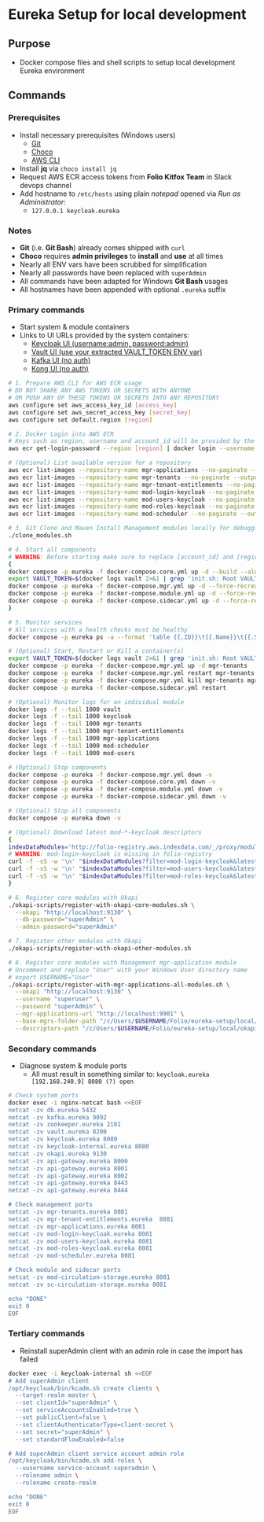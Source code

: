 # Eureka Setup for local development

## Purpose

- Docker compose files and shell scripts to setup local development Eureka environment

## Commands

### Prerequisites

- Install necessary prerequisites (Windows users)
  - [Git](<https://git-scm.com/>)
  - [Choco](<https://chocolatey.org/install>)
  - [AWS CLI](<https://docs.aws.amazon.com/cli/latest/userguide/getting-started-install.html>)
- Install **jq** via `choco install jq`
- Request AWS ECR access tokens from **Folio Kitfox Team** in Slack devops channel
- Add hostname to `/etc/hosts` using plain *notepad* opened via *Run as Administrator*:
  - `127.0.0.1 keycloak.eureka`
  
### Notes

- **Git** (i.e. **Git Bash**) already comes shipped with  `curl`
- **Choco** requires **admin privileges** to **install** and **use** at all times
- Nearly all ENV vars have been scrubbed for simplification
- Nearly all passwords have been replaced with `superAdmin`
- All commands have been adapted for Windows **Git Bash** usages
- All hostnames have been appended with optional `.eureka` suffix

### Primary commands

- Start system & module containers
- Links to UI URLs provided by the system containers:
  - [Keycloak UI (username:admin, password:admin)](<http://keycloak.eureka:8080>)
  - [Vault UI (use your extracted VAULT_TOKEN ENV var)](<http://localhost:8200>)
  - [Kafka UI (no auth)](<http://localhost:9080>)
  - [Kong UI (no auth)](<http://localhost:8002>)

```bash
# 1. Prepare AWS CLI for AWS ECR usage
# DO NOT SHARE ANY AWS TOKENS OR SECRETS WITH ANYONE 
# OR PUSH ANY OF THESE TOKENS OR SECRETS INTO ANY REPOSITORY
aws configure set aws_access_key_id [access_key] 
aws configure set aws_secret_access_key [secret_key] 
aws configure set default.region [region] 

# 2. Docker Login into AWS ECR
# Keys such as region, username and account_id will be provided by the Kitfox Team
aws ecr get-login-password --region [region] | docker login --username [username] --password-stdin [account_id].dkr.ecr.[region].amazonaws.com

# (Optional) List available version for a repository
aws ecr list-images --repository-name mgr-applications --no-paginate --output table
aws ecr list-images --repository-name mgr-tenants --no-paginate --output table
aws ecr list-images --repository-name mgr-tenant-entitlements --no-paginate --output table
aws ecr list-images --repository-name mod-login-keycloak --no-paginate --output table
aws ecr list-images --repository-name mod-users-keycloak --no-paginate --output table
aws ecr list-images --repository-name mod-roles-keycloak --no-paginate --output table
aws ecr list-images --repository-name mod-scheduler --no-paginate --output table

# 3. Git Clone and Maven Install Management modules locally for debugging, and to use their module descriptors in registration
./clone_modules.sh

# 4. Start all components
# WARNING: Before starting make sure to replace [account_id] and [region] in .env with your provided values
{
docker compose -p eureka -f docker-compose.core.yml up -d --build --always-recreate-deps --force-recreate && sleep 60
export VAULT_TOKEN=$(docker logs vault 2>&1 | grep 'init.sh: Root VAULT TOKEN is:' | sed 's/.*://' | xargs); echo $VAULT_TOKEN
docker compose -p eureka -f docker-compose.mgr.yml up -d --force-recreate && sleep 60
docker compose -p eureka -f docker-compose.module.yml up -d --force-recreate && sleep 120
docker compose -p eureka -f docker-compose.sidecar.yml up -d --force-recreate && sleep 30
}

# 5. Monitor services
# All services with a health checks must be healthy 
docker compose -p eureka ps -a --format 'table {{.ID}}\t{{.Name}}\t{{.Status}}\t{{.Image}}'

# (Optional) Start, Restart or Kill a container(s)
export VAULT_TOKEN=$(docker logs vault 2>&1 | grep 'init.sh: Root VAULT TOKEN is:' | sed 's/.*://' | xargs); echo $VAULT_TOKEN
docker compose -p eureka -f docker-compose.mgr.yml up -d mgr-tenants
docker compose -p eureka -f docker-compose.mgr.yml restart mgr-tenants mgr-tenant-entitlements mgr-applications
docker compose -p eureka -f docker-compose.mgr.yml kill mgr-tenants mgr-tenant-entitlements mgr-applications
docker compose -p eureka -f docker-compose.sidecar.yml restart

# (Optional) Monitor logs for an individual module
docker logs -f --tail 1000 vault
docker logs -f --tail 1000 keycloak
docker logs -f --tail 1000 mgr-tenants
docker logs -f --tail 1000 mgr-tenant-entitlements
docker logs -f --tail 1000 mgr-applications
docker logs -f --tail 1000 mod-scheduler
docker logs -f --tail 1000 mod-users

# (Optional) Stop components
docker compose -p eureka -f docker-compose.mgr.yml down -v 
docker compose -p eureka -f docker-compose.core.yml down -v 
docker compose -p eureka -f docker-compose.module.yml down -v 
docker compose -p eureka -f docker-compose.sidecar.yml down -v 

# (Optional) Stop all components
docker compose -p eureka down -v

# (Optional) Download latest mod-*-keycloak descriptors
{
indexDataModules='http://folio-registry.aws.indexdata.com/_/proxy/modules'
# WARNING: mod-login-keycloak is missing in folio-registry
curl -f -sS -w '\n' "$indexDataModules?filter=mod-login-keycloak&latest=1&full=true" | jq '.[0]' >"./okapi-scripts/.temp-descriptors/mod-login-keycloak-latestjson" 
curl -f -sS -w '\n' "$indexDataModules?filter=mod-users-keycloak&latest=1&full=true" | jq '.[0]' >"./okapi-scripts/.temp-descriptors/mod-users-keycloak-latest.json"
curl -f -sS -w '\n' "$indexDataModules?filter=mod-roles-keycloak&latest=1&full=true" | jq '.[0]' >"./okapi-scripts/.temp-descriptors/mod-roles-keycloak-latest.json"
}

# 6. Register core modules with Okapi
./okapi-scripts/register-with-okapi-core-modules.sh \
  --okapi "http://localhost:9130" \
  --db-password="superAdmin" \
  --admin-password="superAdmin"

# 7. Register other modules with Okapi
./okapi-scripts/register-with-okapi-other-modules.sh

# 8. Register core modules with Management mgr-application module
# Uncomment and replace "User" with your Windows User directory name
# export USERNAME="User"
./okapi-scripts/register-with-mgr-applications-all-modules.sh \
  --okapi "http://localhost:9130" \
  --username "superuser" \
  --password "superAdmin" \
  --mgr-applications-url "http://localhost:9901" \
  --base-mgrs-folder-path "/c/Users/$USERNAME/Folio/eureka-setup/local/cloned-modules" \
  --descriptors-path "/c/Users/$USERNAME/Folio/eureka-setup/local/okapi-scripts/mgr-applications"
```

### Secondary commands

- Diagnose system & module ports
  - All must result in something similar to: `keycloak.eureka [192.168.240.9] 8080 (?) open`

```bash
# Check system ports
docker exec -i nginx-netcat bash <<EOF
netcat -zv db.eureka 5432
netcat -zv kafka.eureka 9092
netcat -zv zookeeper.eureka 2181
netcat -zv vault.eureka 8200
netcat -zv keycloak.eureka 8080
netcat -zv keycloak-internal.eureka 8080
netcat -zv okapi.eureka 9130
netcat -zv api-gateway.eureka 8000
netcat -zv api-gateway.eureka 8001
netcat -zv api-gateway.eureka 8002
netcat -zv api-gateway.eureka 8443
netcat -zv api-gateway.eureka 8444

# Check management ports
netcat -zv mgr-tenants.eureka 8081
netcat -zv mgr-tenant-entitlements.eureka  8081
netcat -zv mgr-applications.eureka 8081
netcat -zv mod-login-keycloak.eureka 8081
netcat -zv mod-users-keycloak.eureka 8081
netcat -zv mod-roles-keycloak.eureka 8081
netcat -zv mod-scheduler.eureka 8081

# Check module and sidecar ports
netcat -zv mod-circulation-storage.eureka 8081
netcat -zv sc-circulation-storage.eureka 8081

echo "DONE"
exit 0
EOF
```

### Tertiary commands

- Reinstall superAdmin client with an admin role in case the import has failed

```bash
docker exec -i keycloak-internal sh <<EOF
# Add superAdmin client
/opt/keycloak/bin/kcadm.sh create clients \
  --target-realm master \
  --set clientId="superAdmin" \
  --set serviceAccountsEnabled=true \
  --set publicClient=false \
  --set clientAuthenticatorType=client-secret \
  --set secret="superAdmin" \
  --set standardFlowEnabled=false

# Add superAdmin client service account admin role
/opt/keycloak/bin/kcadm.sh add-roles \
  --uusername service-account-superadmin \
  --rolename admin \
  --rolename create-realm

echo "DONE"
exit 0
EOF
```

